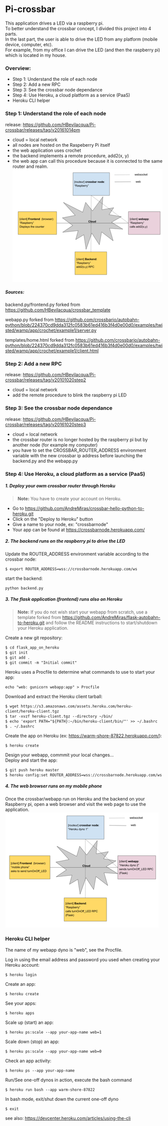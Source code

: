 # Pi-crossbar

This application drives a LED via a raspberry pi.<br>
To better understand the crossbar concept, I divided this project into 4 parts.<br>
In the last part, the user is able to drive the LED from any platform (mobile device, computer, etc).<br>
For example, from my office I can drive the LED (and then the raspberry pi) which is located in my house.<br>

### Overview:
- Step 1: Understand the role of each node
- Step 2: Add a new RPC
- Step 3: See the crossbar node dependance
- Step 4: Use Heroku, a cloud platform as a service (PaaS)
- Heroku CLI helper

### Step 1: Understand the role of each node
release: https://github.com/HBevilacqua/Pi-crossbar/releases/tag/v20161014pm
- cloud = local network
- all nodes are hosted on the Raspeberry Pi itself
- the web application uses crochet
- the backend implements a remote procedure, add2(x, y)
- the web app can call this procedure because it is connected to the same router and realm.
![GitHub Logo](screenshot/network.png)

##### Sources:
backend.py/frontend.py forked from https://github.com/HBevilacqua/crossbar_template

webapp.py forked from https://github.com/crossbario/autobahn-python/blob/224370cd9dda312fc0583b61ed416b3f4d0e00d0/examples/twisted/wamp/app/crochet/example1/server.py

templates/home.html forked from https://github.com/crossbario/autobahn-python/blob/224370cd9dda312fc0583b61ed416b3f4d0e00d0/examples/twisted/wamp/app/crochet/example1/client.html

### Step 2: Add a new RPC
release: https://github.com/HBevilacqua/Pi-crossbar/releases/tag/v20101020step2
- cloud = local network
- add the remote procedure to blink the raspberry pi LED

### Step 3: See the crossbar node dependance
release: https://github.com/HBevilacqua/Pi-crossbar/releases/tag/v20161020step3
- cloud = local network
- the crossbar router is no longer hosted by the raspberry pi but by another node (for example my computer)
- you have to set the CROSSBAR_ROUTER_ADDRESS environment variable  with the new crossbar ip address 
before launching the backend.py and the webapp.py

### Step 4: Use Heroku, a cloud platform as a service (PaaS)
##### 1. Deploy your owm crossbar router through Heroku
> **Note:**
> You have to create your account on Heroku.

  - Go to https://github.com/AndreMiras/crossbar-hello-python-to-heroku.git
  - Click on the "Deploy to Heroku" button
  - Give a name to your node, ex: "crossbarnode"
  - Your app can be found at https://crossbarnode.herokuapp.com/
  
##### 2. The backend runs on the raspberry pi to drive the LED
Update the ROUTER_ADDRESS environment variable according to the crossbar node:
```
$ export ROUTER_ADDRESS=wss://crossbarnode.herokuapp.com/ws 
```

start the backend:
```
python backend.py
```

##### 3. The flask application (frontend) runs also on Heroku
> **Note:**
> If you do not wish start your webapp from scratch, use a template forked from https://github.com/AndreMiras/flask-autobahn-to-heroku.git and follow the README instructions to start/shutdown your Heroku application.

Create a new git repository:
```
$ cd flask_app_on_heroku
$ git init
$ git add .
$ git commit -m "Initial commit"
```
Heroku uses a Procfile to determine what commands to use to start your app:
```
echo "web: gunicorn webapp:app" > Procfile
```
Download and extract the Heroku client tarball:
```
$ wget https://s3.amazonaws.com/assets.heroku.com/heroku-client/heroku-client.tgz
$ tar -xvzf heroku-client.tgz --directory ~/bin/
$ echo 'export PATH="${PATH}:~/bin/heroku-client/bin/"' >> ~/.bashrc
$ . ~/.bashrc
```
Create the app on Heroku (ex: https://warm-shore-87822.herokuapp.com/):
```
$ heroku create
```
Design your webapp, commmit your local changes...<br>
Deploy and start the app:
```
$ git push heroku master
$ heroku config:set ROUTER_ADDRESS=wss://crossbarnode.herokuapp.com/ws
```

##### 4. The web browser runs on my mobile phone
Once the crossbar/webapp run on Heroku and the backend on your Raspberry pi, open a web browser and visit the web page to use the application.<br>
![GitHub Logo](screenshot/network_Step4.png)

### Heroku CLI helper

The name of my webapp dyno is "web", see the Procfile.

Log in using the email address and password you used when creating your Heroku account:
```
$ heroku login
```
Create an app:
```
$ heroku create
```
See your apps:
```
$ heroku apps
```
Scale up (start) an app:
```
$ heroku ps:scale --app your-app-name web=1
```
Scale down (stop) an app:
```
$ heroku ps:scale --app your-app-name web=0
```
Check an app activity:
```
$ heroku ps --app your-app-name
```
Run/See one-off dynos in action, execute the bash command
```
$ heroku run bash --app warm-shore-87822
```
In bash mode, exit/shut down the current one-off dyno 
```
$ exit
```
see also: https://devcenter.heroku.com/articles/using-the-cli
